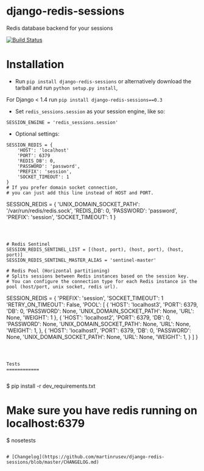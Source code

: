 django-redis-sessions
=======================
Redis database backend for your sessions


[![Build Status](https://travis-ci.org/martinrusev/django-redis-sessions.svg?branch=master)](https://travis-ci.org/martinrusev/django-redis-sessions)


Installation
============

* Run `pip install django-redis-sessions` or alternatively  download the tarball and run `python setup.py install`,

For Django < 1.4 run `pip install django-redis-sessions==0.3`

* Set `redis_sessions.session` as your session engine, like so:


```
SESSION_ENGINE = 'redis_sessions.session'
```

* Optional settings:

```
SESSION_REDIS = {
    'HOST': 'localhost'
    'PORT': 6379
    'REDIS_DB': 0,
    'PASSWORD': 'password',
    'PREFIX': 'session',
    'SOCKET_TIMEOUT': 1
}
# If you prefer domain socket connection, 
# you can just add this line instead of HOST and PORT.

```
SESSION_REDIS = {
    'UNIX_DOMAIN_SOCKET_PATH': '/var/run/redis/redis.sock',
    'REDIS_DB': 0,
    'PASSWORD': 'password',
    'PREFIX': 'session',
    'SOCKET_TIMEOUT': 1
}
```



# Redis Sentinel 
SESSION_REDIS_SENTINEL_LIST = [(host, port), (host, port), (host, port)]
SESSION_REDIS_SENTINEL_MASTER_ALIAS = 'sentinel-master'

# Redis Pool (Horizontal partitioning)
# Splits sessions between Redis instances based on the session key.
# You can configure the connection type for each Redis instance in the pool (host/port, unix socket, redis url). 

```
SESSION_REDIS = {
    'PREFIX': 'session',
    'SOCKET_TIMEOUT': 1
    'RETRY_ON_TIMEOUT': False,
    'POOL': [
        {
            'HOST': 'localhost3',
            'PORT': 6379,
            'DB': 0,
            'PASSWORD': None,
            'UNIX_DOMAIN_SOCKET_PATH': None,
            'URL': None,
            'WEIGHT': 1
        },
        {
            'HOST': 'localhost2',
            'PORT': 6379,
            'DB': 0,
            'PASSWORD': None,
            'UNIX_DOMAIN_SOCKET_PATH': None,
            'URL': None,
            'WEIGHT': 1,
    },
    {
            'HOST': 'localhost1',
            'PORT': 6379,
            'DB': 0,
            'PASSWORD': None,
            'UNIX_DOMAIN_SOCKET_PATH': None,
            'URL': None,
            'WEIGHT': 1,
    }
    ]
}
```



Tests
============


```
$ pip install -r dev_requirements.txt
# Make sure you have redis running on localhost:6379
$ nosetests 
```

# [Changelog](https://github.com/martinrusev/django-redis-sessions/blob/master/CHANGELOG.md)
